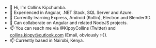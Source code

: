 - 👋 Hi, I’m Collins Kipchumba.
- 👀 Experienced in Angular, .NET Stack, SQL Server and Azure.
- 🌱 Currently learning Express, Android (Kotlin), Electron and Blender3D.
- 💞️ Can collaborate on Angular and related NodeJS projects.
- 📫 You can reach me via @KippyCollins (Twitter) and collins.kippy@outlook.com (Email, obviously :-)). 
- 📫 Currently based in Nairobi, Kenya.

<!---
CollinsKippy/CollinsKippy is a ✨ special ✨ repository because its `README.md` (this file) appears on your GitHub profile.
You can click the Preview link to take a look at your changes.
--->
